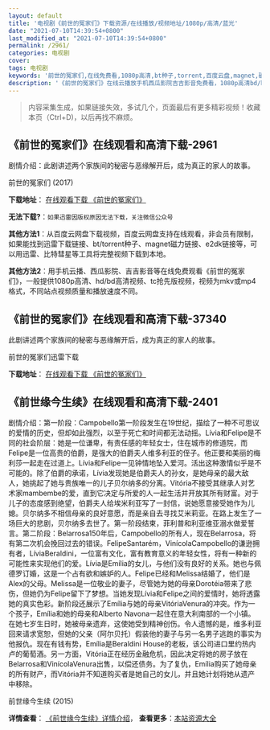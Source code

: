 ```yaml
---
layout: default
title: '电视剧《前世的冤家们》下载资源/在线播放/视频地址/1080p/高清/蓝光'
date: "2021-07-10T14:39:54+0800"
last_modified_at: "2021-07-10T14:39:54+0800"
permalink: /2961/
categories: 电视剧
cover:
tags: 电视剧
keywords: '前世的冤家们,在线免费看,1080p高清,bt种子,torrent,百度云盘,magnet,磁力链,迅雷下载资源'
description: '《前世的冤家们》在线云播放手机西瓜影院吉吉影音免费看，1080p高清bd/hd未删减完整版和tc抢先枪版，mkv/mp4格式，附带bt/torrent种子、magnet/磁力链、百度云盘、网盘资源迅雷下载链接'
---
```


>内容采集生成，如果链接失效，多试几个，页面最后有更多精彩视频！收藏本页（Ctrl+D)，以后再找不麻烦。


## 《前世的冤家们》在线观看和高清下载-2961

剧情介绍：此剧讲述两个家族间的秘密与恶缘解开后，成为真正的家人的故事。


前世的冤家们 (2017)

**下载地址**： [在线观看下载 《前世的冤家们》](https://www.btbtdy.me/btdy/dy11879.html) 


**无法下载?**：`如果迅雷因版权原因无法下载，关注微信公众号 `

**其他方法1**：从百度云网盘下载视频，百度云网盘支持在线观看，非会员有限制，如果能找到迅雷下载链接、bt/torrent种子、magnet磁力链接、e2dk链接等，可以用迅雷、比特彗星等工具将完整视频下载到本地。

**其他方法2**：用手机云播、西瓜影院、吉吉影音等在线免费观看《前世的冤家们》，一般提供1080p高清、hd/bd高清视频、tc抢先版视频，视频为mkv或mp4格式，不同站点视频质量和播放速度不同。


## 《前世的冤家们》在线观看和高清下载-37340

此剧讲述两个家族间的秘密与恶缘解开后，成为真正的家人的故事。


前世的冤家们迅雷下载

**下载地址**： [在线观看下载 《前世的冤家们》](https://www.993dy.com//vod-detail-id-28347.html) 


## 《前世缘今生续》在线观看和高清下载-2401

剧情介绍：第一阶段：Campobello第一阶段发生在19世纪，描绘了一种不可思议的爱情的历史，但却如此强烈，以至于死亡和时间都无法动摇。Lívia和Felipe是不同的社会阶层：她是一位谦卑，有责任感的年轻女士，住在城市的修道院，而Felipe是一位高贵的伯爵，是强大的伯爵夫人维多利亚的侄子。他正要和美丽的梅利莎一起走在过道上。Lívia和Felipe一见钟情地坠入爱河。活出这种激情似乎是不可能的。除了伯爵的承诺，Lívia发现她是伯爵夫人的孙女，是她母亲的最大敌人，她挑起了她与贵族唯一的儿子贝尔纳多的分离。Vitória不接受其继承人对艺术家mambembe的爱，直到它决定与所爱的人一起生活并开放其所有财富。对于儿子的态度感到绝望，伯爵夫人给埃米利亚写了一封信，说她愿意接受她作为儿媳。贝尔纳多不相信母亲的良好意愿，而是亲自去寻找艾米莉亚。在路上发生了一场巨大的悲剧，贝尔纳多去世了。第一阶段结束，菲利普和利亚维亚溺水做爱誓言。第二阶段：Belarrosa150年后，Campobello的所有人，现在Belarrosa，将有第二次机会挽回过去的错误。FelipeSantarém，VinícolaCampobello的谦逊拥有者，LíviaBeraldini，一位富有文化，富有教育意义的年轻女性，将有一种新的可能性来实现他们的爱。Lívia是Emília的女儿，与他们没有良好的关系。她也与佩德罗订婚，这是一个占有欲和嫉妒的人。Felipe已经和Melissa结婚了，他们是Alex的父母。Melissa是一位敬业的妻子，尽管她为她的母亲Dorotéia带来了悲伤，但她仍为Felipe留下了梦想。当她发现Lívia和Felipe之间的爱情时，她将透露她的真实色彩。新阶段还展示了Emília与她的母亲VitóriaVenura的冲突。作为一个孩子，Emília和她的母亲和Alberto Navona一起住在意大利南部的一个小镇。在她七岁生日时，她被母亲遗弃，这使她受到精神创伤。令人遗憾的是，维多利亚回来请求宽恕，但她的父亲（阿尔贝托）假装他的妻子与另一名男子逃跑的事实为他报仇。现在有钱有势，Emília是Beraldini House的老板，该公司进口里约热内卢的葡萄酒。另一方面，Vitória正在经历金融危机，因此决定将她的房子放在Belarrosa和VinícolaVenura出售，以偿还债务。为了复仇，Emília购买了她母亲的所有财产，而Vitória并不知道购买者是她自己的女儿，并且她计划将她从遗产中移除。


前世缘今生续 (2015)

**详情查看**： [《前世缘今生续》详情介绍](/movie/2401/)， **查看更多**：[本站资源大全](/movie/t/all/)

